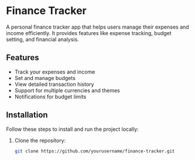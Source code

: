 # Finance Tracker

A personal finance tracker app that helps users manage their expenses and income efficiently. It provides features like expense tracking, budget setting, and financial analysis.

## Features

- Track your expenses and income
- Set and manage budgets
- View detailed transaction history
- Support for multiple currencies and themes
- Notifications for budget limits

## Installation

Follow these steps to install and run the project locally:

1. Clone the repository:
   ```bash
   git clone https://github.com/yourusername/finance-tracker.git
